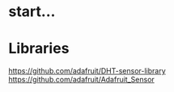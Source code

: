 # start...


# Libraries

https://github.com/adafruit/DHT-sensor-library 
https://github.com/adafruit/Adafruit_Sensor
